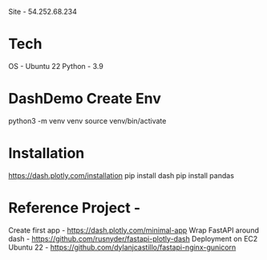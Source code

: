 Site - 54.252.68.234

# Tech
OS - Ubuntu 22
Python - 3.9

# DashDemo Create Env
python3 -m venv venv
source venv/bin/activate

# Installation
https://dash.plotly.com/installation
pip install dash
pip install pandas


# Reference Project - 
Create first app - https://dash.plotly.com/minimal-app
Wrap FastAPI around dash - https://github.com/rusnyder/fastapi-plotly-dash
Deployment on EC2 Ubuntu 22 - https://github.com/dylanjcastillo/fastapi-nginx-gunicorn
